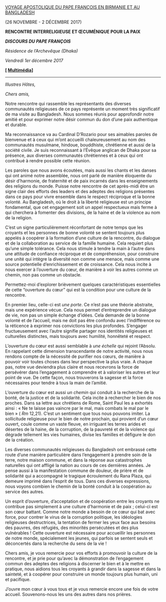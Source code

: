 [VOYAGE APOSTOLIQUE DU PAPE FRANÇOIS EN BIRMANIE ET AU BANGLADESH](http://w2.vatican.va/content/francesco/fr/travels/2017/outside/documents/papa-francesco-myanmar-bangladesh_2017.html)

(26 NOVEMBRE - 2 DÉCEMBRE 2017)

**RENCONTRE INTERRELIGIEUSE ET ŒCUMÉNIQUE POUR LA PAIX**

***DISCOURS DU PAPE FRANÇOIS***

*Résidence de l’Archevêque (Dhaka)*

*Vendredi 1er décembre 2017*

**[ [Multimédia](http://w2.vatican.va/content/francesco/fr/events/event.dir.html/content/vaticanevents/fr/2017/12/1/incontropace-bangladesh.html)]**

* * *

*Illustres Hôtes,*

*Chers amis,*

Notre rencontre qui rassemble les représentants des diverses communautés religieuses de ce pays représente un moment très significatif de ma visite au Bangladesh. Nous sommes réunis pour approfondir notre amitié et pour exprimer notre désir commun du don d’une paix authentique et durable.

Ma reconnaissance va au Cardinal D’Rozario pour ses aimables paroles de bienvenue et à ceux qui m’ont accueilli chaleureusement au nom des communautés musulmane, hindoue, bouddhiste, chrétienne et aussi de la société civile. Je suis reconnaissant à l’Évêque anglican de Dhaka pour sa présence, aux diverses communautés chrétiennes et à ceux qui ont contribué à rendre possible cette réunion.

Les paroles que nous avons écoutées, mais aussi les chants et les danses qui ont animé notre assemblée, nous ont parlé de manière éloquente du désir d’harmonie, de fraternité et de paix incarnés dans les enseignements des religions du monde. Puisse notre rencontre de cet après-midi être un signe clair des efforts des leaders et des adeptes des religions présentes dans ce pays pour vivre ensemble dans le respect réciproque et la bonne volonté. Au Bangladesh, où le droit à la liberté religieuse est un principe fondamental, que cet engagement soit un appel respectueux mais ferme à qui cherchera à fomenter des divisions, de la haine et de la violence au nom de la religion.

C’est un signe particulièrement réconfortant de notre temps que les croyants et les personnes de bonne volonté se sentent toujours plus appelés à coopérer à la formation d’une culture de la rencontre, du dialogue et de la collaboration au service de la famille humaine. Cela requiert plus qu’une simple tolérance. Cela nous stimule à tendre la main à l’autre dans une attitude de confiance réciproque et de compréhension, pour construire une unité qui intègre la diversité non comme une menace, mais comme une source potentielle d’enrichissement et de croissance. Cela nous incite à nous exercer à l’ouverture du cœur, de manière à voir les autres comme un chemin, non pas comme un obstacle.

Permettez-moi d’explorer brièvement quelques caractéristiques essentielles de cette “ouverture du cœur” qui est la condition pour une culture de la rencontre.

En premier lieu, celle-ci est *une porte*. Ce n’est pas une théorie abstraite, mais une expérience vécue. Cela nous permet d’entreprendre un dialogue de vie, non pas un simple échange d’idées. Cela demande de la bonne volonté et de l’accueil, mais ne doit pas être confondu avec l’indifférence ou la réticence à exprimer nos convictions les plus profondes. S’engager fructueusement avec l’autre signifie partager nos identités religieuses et culturelles distinctes, mais toujours avec humilité, honnêteté et respect.

L’ouverture du cœur est aussi semblable à *une échelle* qui rejoint l’Absolu. En rappelant cette dimension transcendante de notre activité, nous nous rendons compte de la nécessité de purifier nos cœurs, de manière à pouvoir voir toutes choses dans leur perspective la plus vraie. A chaque pas, notre vue deviendra plus claire et nous recevrons la force de persévérer dans l’engagement à comprendre et à valoriser les autres et leur point de vue. De cette façon, nous trouverons la sagesse et la force nécessaires pour tendre à tous la main de l’amitié.

L’ouverture du cœur est aussi *un chemin* qui conduit à la recherche de la bonté, de la justice et de la solidarité. Cela incite à rechercher le bien de nos proches. Dans sa lettre aux chrétiens de Rome, Saint Paul les a exhortés ainsi : « Ne te laisse pas vaincre par le mal, mais combats le mal par le bien » ( *Rm* 12,21). C’est un sentiment que tous nous pouvons imiter. La sollicitude religieuse pour le bien de notre prochain, qui provient d’un cœur ouvert, coule comme un vaste fleuve, en irriguant les terres arides et désertes de la haine, de la corruption, de la pauvreté et de la violence qui dégrade tellement les vies humaines, divise les familles et défigure le don de la création.

Les diverses communautés religieuses du Bangladesh ont embrassé cette route d’une manière particulière dans l’engagement à prendre soin de la terre, notre maison commune, et dans la réponse aux catastrophes naturelles qui ont affligé la nation au cours de ces dernières années. Je pense aussi à la manifestation commune de douleur, de prière et de solidarité qui a accompagné le tragique écroulement du Rana Plaza, qui demeure imprimé dans l’esprit de tous. Dans ces diverses expressions, nous voyons combien le chemin de la bonté conduit à la coopération au service des autres.

Un esprit d’ouverture, d’acceptation et de coopération entre les croyants ne contribue pas simplement à une culture d’harmonie et de paix ; celui-ci est son cœur battant. Comme notre monde a besoin de ce cœur qui bat avec force, pour contrer le virus de la corruption politique, les idéologies religieuses destructrices, la tentation de fermer les yeux face aux besoins des pauvres, des réfugiés, des minorités persécutées et des plus vulnérables ! Cette ouverture est nécessaire pour accueillir les personnes de notre monde, spécialement les jeunes, qui parfois se sentent seuls et déconcertés dans la recherche du sens de la vie !

Chers amis, je vous remercie pour vos efforts à promouvoir la culture de la rencontre, et je prie pour qu’avec la démonstration de l’engagement commun des adeptes des religions à discerner le bien et à le mettre en pratique, nous aidions tous les croyants à grandir dans la sagesse et dans la sainteté, et à coopérer pour construire un monde toujours plus humain, uni et pacifique.

J’ouvre mon cœur à vous tous et je vous remercie encore une fois de votre accueil. Souvenons-nous les uns des autres dans nos prières.